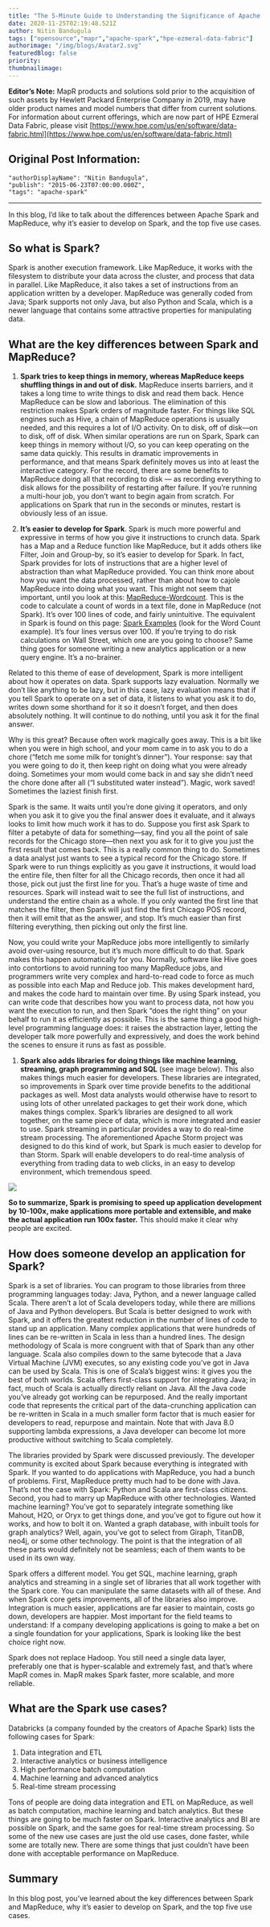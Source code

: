 ```yaml
---
title: "The 5-Minute Guide to Understanding the Significance of Apache Spark"
date: 2020-11-25T02:19:48.521Z
author: Nitin Bandugula 
tags: ["opensource","mapr","apache-spark","hpe-ezmeral-data-fabric"]
authorimage: "/img/blogs/Avatar2.svg"
featuredBlog: false
priority:
thumbnailimage:
---
```

**Editor’s Note:** MapR products and solutions sold prior to the acquisition of such assets by Hewlett Packard Enterprise Company in 2019, may have older product names and model numbers that differ from current solutions. For information about current offerings, which are now part of HPE Ezmeral Data Fabric, please visit [https://www.hpe.com/us/en/software/data-fabric.html](https://www.hpe.com/us/en/software/data-fabric.html)

## Original Post Information:

```
"authorDisplayName": "Nitin Bandugula",
"publish": "2015-06-23T07:00:00.000Z",
"tags": "apache-spark"
```
---

In this blog, I’d like to talk about the differences between Apache Spark and MapReduce, why it’s easier to develop on Spark, and the top five use cases.

## So what is Spark?

Spark is another execution framework. Like MapReduce, it works with the filesystem to distribute your data across the cluster, and process that data in parallel. Like MapReduce, it also takes a set of instructions from an application written by a developer. MapReduce was generally coded from Java; Spark supports not only Java, but also Python and Scala, which is a newer language that contains some attractive properties for manipulating data.

## What are the key differences between Spark and MapReduce?

1.  **Spark tries to keep things in memory, whereas MapReduce keeps shuffling things in and out of disk.** MapReduce inserts barriers, and it takes a long time to write things to disk and read them back. Hence MapReduce can be slow and laborious. The elimination of this restriction makes Spark orders of magnitude faster. For things like SQL engines such as Hive, a chain of MapReduce operations is usually needed, and this requires a lot of I/O activity. On to disk, off of disk—on to disk, off of disk. When similar operations are run on Spark, Spark can keep things in memory without I/O, so you can keep operating on the same data quickly. This results in dramatic improvements in performance, and that means Spark definitely moves us into at least the interactive category. For the record, there are some benefits to MapReduce doing all that recording to disk — as recording everything to disk allows for the possibility of restarting after failure. If you’re running a multi-hour job, you don’t want to begin again from scratch. For applications on Spark that run in the seconds or minutes, restart is obviously less of an issue.

2.  **It’s easier to develop for Spark**. Spark is much more powerful and expressive in terms of how you give it instructions to crunch data. Spark has a Map and a Reduce function like MapReduce, but it adds others like Filter, Join and Group-by, so it’s easier to develop for Spark. In fact, Spark provides for lots of instructions that are a higher level of abstraction than what MapReduce provided. You can think more about how you want the data processed, rather than about how to cajole MapReduce into doing what you want. This might not seem that important, until you look at this:  [MapReduce-Wordcount](https://hadoop.apache.org/docs/r1.2.1/mapred_tutorial.html#Example%3A+WordCount+v2.0). This is the code to calculate a count of words in a text file, done in MapReduce (not Spark). It’s over 100 lines of code, and fairly unintuitive. The equivalent in Spark is found on this page: [Spark Examples](https://spark.apache.org/examples.html) (look for the Word Count example). It’s four lines versus over 100\. If you’re trying to do risk calculations on Wall Street, which one are you going to choose? Same thing goes for someone writing a new analytics application or a new query engine. It’s a no-brainer.

Related to this theme of ease of development, Spark is more intelligent about how it operates on data. Spark supports lazy evaluation. Normally we don’t like anything to be lazy, but in this case, lazy evaluation means that if you tell Spark to operate on a set of data, it listens to what you ask it to do, writes down some shorthand for it so it doesn’t forget, and then does absolutely nothing. It will continue to do nothing, until you ask it for the final answer.

Why is this great? Because often work magically goes away. This is a bit like when you were in high school, and your mom came in to ask you to do a chore (“fetch me some milk for tonight’s dinner”). Your response: say that you were going to do it, then keep right on doing what you were already doing. Sometimes your mom would come back in and say she didn’t need the chore done after all (“I substituted water instead”). Magic, work saved! Sometimes the laziest finish first.

Spark is the same. It waits until you’re done giving it operators, and only when you ask it to give you the final answer does it evaluate, and it always looks to limit how much work it has to do. Suppose you first ask Spark to filter a petabyte of data for something—say, find you all the point of sale records for the Chicago store—then next you ask for it to give you just the first result that comes back. This is a really common thing to do. Sometimes a data analyst just wants to see a typical record for the Chicago store. If Spark were to run things explicitly as you gave it instructions, it would load the entire file, then filter for all the Chicago records, then once it had all those, pick out just the first line for you. That’s a huge waste of time and resources. Spark will instead wait to see the full list of instructions, and understand the entire chain as a whole. If you only wanted the first line that matches the filter, then Spark will just find the first Chicago POS record, then it will emit that as the answer, and stop. It’s much easier than first filtering everything, then picking out only the first line.

Now, you could write your MapReduce jobs more intelligently to similarly avoid over-using resource, but it’s much more difficult to do that. Spark makes this happen automatically for you. Normally, software like Hive goes into contortions to avoid running too many MapReduce jobs, and programmers write very complex and hard-to-read code to force as much as possible into each Map and Reduce job. This makes development hard, and makes the code hard to maintain over time. By using Spark instead, you can write code that describes how you want to process data, not how you want the execution to run, and then Spark “does the right thing” on your behalf to run it as efficiently as possible. This is the same thing a good high-level programming language does: it raises the abstraction layer, letting the developer talk more powerfully and expressively, and does the work behind the scenes to ensure it runs as fast as possible.

1.  **Spark also adds libraries for doing things like machine learning, streaming, graph programming and SQL** (see image below). This also makes things much easier for developers. These libraries are integrated, so improvements in Spark over time provide benefits to the additional packages as well. Most data analysts would otherwise have to resort to using lots of other unrelated packages to get their work done, which makes things complex. Spark’s libraries are designed to all work together, on the same piece of data, which is more integrated and easier to use. Spark streaming in particular provides a way to do real-time stream processing. The aforementioned Apache Storm project was designed to do this kind of work, but Spark is much easier to develop for than Storm. Spark will enable developers to do real-time analysis of everything from trading data to web clicks, in an easy to develop environment, which tremendous speed.

![](https://hpe-developer-portal.s3.amazonaws.com/uploads/media/2020/11/spark-core-stack-db-1606270847095.jpg)

**So to summarize, Spark is promising to speed up application development by 10-100x, make applications more portable and extensible, and make the actual application run 100x faster.** This should make it clear why people are excited.

## How does someone develop an application for Spark?

Spark is a set of libraries. You can program to those libraries from three programming languages today: Java, Python, and a newer language called Scala. There aren’t a lot of Scala developers today, while there are millions of Java and Python developers. But Scala is better designed to work with Spark, and it offers the greatest reduction in the number of lines of code to stand up an application. Many complex applications that were hundreds of lines can be re-written in Scala in less than a hundred lines. The design methodology of Scala is more congruent with that of Spark than any other language. Scala also compiles down to the same bytecode that a Java Virtual Machine (JVM) executes, so any existing code you’ve got in Java can be used by Scala. This is one of Scala’s biggest wins: it gives you the best of both worlds. Scala offers first-class support for integrating Java; in fact, much of Scala is actually directly reliant on Java. All the Java code you’ve already got working can be repurposed. And the really important code that represents the critical part of the data-crunching application can be re-written in Scala in a much smaller form factor that is much easier for developers to read, repurpose and maintain. Note that with Java 8.0 supporting lambda expressions, a Java developer can become lot more productive without switching to Scala completely.

The libraries provided by Spark were discussed previously. The developer community is excited about Spark because everything is integrated with Spark. If you wanted to do applications with MapReduce, you had a bunch of problems. First, MapReduce pretty much had to be done with Java. That’s not the case with Spark: Python and Scala are first-class citizens. Second, you had to marry up MapReduce with other technologies. Wanted machine learning? You’ve got to separately integrate something like Mahout, H2O, or Oryx to get things done, and you’ve got to figure out how it works, and how to bolt it on. Wanted a graph database, with inbuilt tools for graph analytics? Well, again, you’ve got to select from Giraph, TitanDB, neo4j, or some other technology. The point is that the integration of all these parts would definitely not be seamless; each of them wants to be used in its own way.

Spark offers a different model. You get SQL, machine learning, graph analytics and streaming in a single set of libraries that all work together with the Spark core. You can manipulate the same datasets with all of these. And when Spark core gets improvements, all of the libraries also improve. Integration is much easier, applications are far easier to maintain, costs go down, developers are happier. Most important for the field teams to understand: If a company developing applications is going to make a bet on a single foundation for your applications, Spark is looking like the best choice right now.

Spark does not replace Hadoop. You still need a single data layer, preferably one that is hyper-scalable and extremely fast, and that’s where MapR comes in. MapR makes Spark faster, more scalable, and more reliable.

## What are the Spark use cases?

Databricks (a company founded by the creators of Apache Spark) lists the following cases for Spark:

1.  Data integration and ETL
2.  Interactive analytics or business intelligence
3.  High performance batch computation
4.  Machine learning and advanced analytics
5.  Real-time stream processing

Tons of people are doing data integration and ETL on MapReduce, as well as batch computation, machine learning and batch analytics. But these things are going to be much faster on Spark. Interactive analytics and BI are possible on Spark, and the same goes for real-time stream processing. So some of the new use cases are just the old use cases, done faster, while some are totally new. There are some things that just couldn’t have been done with acceptable performance on MapReduce.

## Summary

In this blog post, you’ve learned about the key differences between Spark and MapReduce, why it’s easier to develop on Spark, and the top five use cases. 